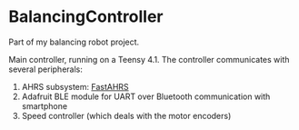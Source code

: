 # BalancingController
Part of my balancing robot project.

Main controller, running on a Teensy 4.1.
The controller communicates with several peripherals:
1. AHRS subsystem: [FastAHRS](https://github.com/vspruyt/FastAhrs)
2. Adafruit BLE module for UART over Bluetooth communication with smartphone
3. Speed controller (which deals with the motor encoders)
